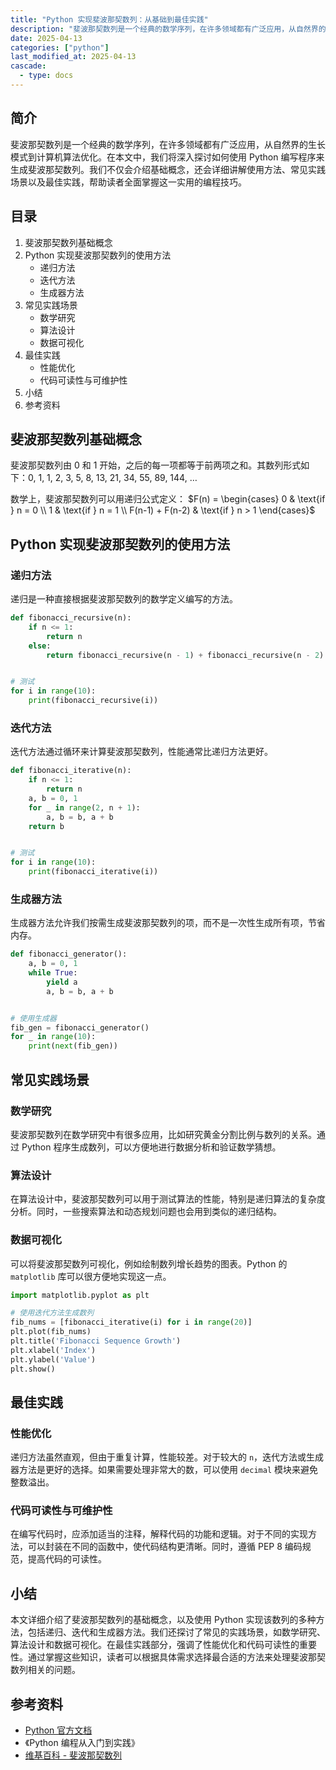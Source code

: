 ```yaml
---
title: "Python 实现斐波那契数列：从基础到最佳实践"
description: "斐波那契数列是一个经典的数学序列，在许多领域都有广泛应用，从自然界的生长模式到计算机算法优化。在本文中，我们将深入探讨如何使用 Python 编写程序来生成斐波那契数列。我们不仅会介绍基础概念，还会详细讲解使用方法、常见实践场景以及最佳实践，帮助读者全面掌握这一实用的编程技巧。"
date: 2025-04-13
categories: ["python"]
last_modified_at: 2025-04-13
cascade:
  - type: docs
---
```



## 简介
斐波那契数列是一个经典的数学序列，在许多领域都有广泛应用，从自然界的生长模式到计算机算法优化。在本文中，我们将深入探讨如何使用 Python 编写程序来生成斐波那契数列。我们不仅会介绍基础概念，还会详细讲解使用方法、常见实践场景以及最佳实践，帮助读者全面掌握这一实用的编程技巧。

<!-- more -->
## 目录
1. 斐波那契数列基础概念
2. Python 实现斐波那契数列的使用方法
    - 递归方法
    - 迭代方法
    - 生成器方法
3. 常见实践场景
    - 数学研究
    - 算法设计
    - 数据可视化
4. 最佳实践
    - 性能优化
    - 代码可读性与可维护性
5. 小结
6. 参考资料

## 斐波那契数列基础概念
斐波那契数列由 0 和 1 开始，之后的每一项都等于前两项之和。其数列形式如下：0, 1, 1, 2, 3, 5, 8, 13, 21, 34, 55, 89, 144, …

数学上，斐波那契数列可以用递归公式定义：
$F(n) = \begin{cases} 0 & \text{if } n = 0 \\ 1 & \text{if } n = 1 \\ F(n-1) + F(n-2) & \text{if } n > 1 \end{cases}$

## Python 实现斐波那契数列的使用方法

### 递归方法
递归是一种直接根据斐波那契数列的数学定义编写的方法。

```python
def fibonacci_recursive(n):
    if n <= 1:
        return n
    else:
        return fibonacci_recursive(n - 1) + fibonacci_recursive(n - 2)


# 测试
for i in range(10):
    print(fibonacci_recursive(i))
```

### 迭代方法
迭代方法通过循环来计算斐波那契数列，性能通常比递归方法更好。

```python
def fibonacci_iterative(n):
    if n <= 1:
        return n
    a, b = 0, 1
    for _ in range(2, n + 1):
        a, b = b, a + b
    return b


# 测试
for i in range(10):
    print(fibonacci_iterative(i))
```

### 生成器方法
生成器方法允许我们按需生成斐波那契数列的项，而不是一次性生成所有项，节省内存。

```python
def fibonacci_generator():
    a, b = 0, 1
    while True:
        yield a
        a, b = b, a + b


# 使用生成器
fib_gen = fibonacci_generator()
for _ in range(10):
    print(next(fib_gen))
```

## 常见实践场景

### 数学研究
斐波那契数列在数学研究中有很多应用，比如研究黄金分割比例与数列的关系。通过 Python 程序生成数列，可以方便地进行数据分析和验证数学猜想。

### 算法设计
在算法设计中，斐波那契数列可以用于测试算法的性能，特别是递归算法的复杂度分析。同时，一些搜索算法和动态规划问题也会用到类似的递归结构。

### 数据可视化
可以将斐波那契数列可视化，例如绘制数列增长趋势的图表。Python 的 `matplotlib` 库可以很方便地实现这一点。

```python
import matplotlib.pyplot as plt

# 使用迭代方法生成数列
fib_nums = [fibonacci_iterative(i) for i in range(20)]
plt.plot(fib_nums)
plt.title('Fibonacci Sequence Growth')
plt.xlabel('Index')
plt.ylabel('Value')
plt.show()
```

## 最佳实践

### 性能优化
递归方法虽然直观，但由于重复计算，性能较差。对于较大的 `n`，迭代方法或生成器方法是更好的选择。如果需要处理非常大的数，可以使用 `decimal` 模块来避免整数溢出。

### 代码可读性与可维护性
在编写代码时，应添加适当的注释，解释代码的功能和逻辑。对于不同的实现方法，可以封装在不同的函数中，使代码结构更清晰。同时，遵循 PEP 8 编码规范，提高代码的可读性。

## 小结
本文详细介绍了斐波那契数列的基础概念，以及使用 Python 实现该数列的多种方法，包括递归、迭代和生成器方法。我们还探讨了常见的实践场景，如数学研究、算法设计和数据可视化。在最佳实践部分，强调了性能优化和代码可读性的重要性。通过掌握这些知识，读者可以根据具体需求选择最合适的方法来处理斐波那契数列相关的问题。

## 参考资料
- [Python 官方文档](https://docs.python.org/3/)
- 《Python 编程从入门到实践》
- [维基百科 - 斐波那契数列](https://zh.wikipedia.org/wiki/%E6%96%90%E6%B3%A2%E9%82%A3%E5%A5%91%E6%95%B0%E5%88%97)